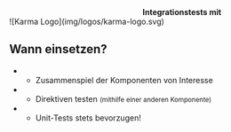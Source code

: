 <div style="margin-left:240px;text-align:left"><strong>Integrationstests mit</strong></div>
![Karma Logo](img/logos/karma-logo.svg) <!-- .element: width="50%" -->




## Wann einsetzen?

* * Zusammenspiel der Komponenten von Interesse
* * Direktiven testen <small style="margin-top: 15px;">(mithilfe einer anderen Komponente)</small>
* * Unit-Tests stets bevorzugen!

